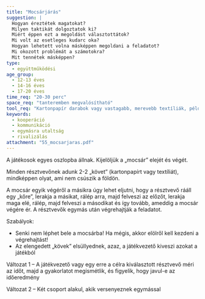 ```yaml
---
title: "Mocsárjárás"
suggestion: | 
  Hogyan éreztétek magatokat?
  Milyen taktikát dolgoztatok ki?
  Miért éppen ezt a megoldást választottátok?
  Mi volt az esetleges kudarc oka?
  Hogyan lehetett volna másképpen megoldani a feladatot?
  Mi okozott problémát a számotokra?
  Mit tennétek másképpen?
type:
  - együttműködési
age_group:
  - 12-13 éves
  - 14-16 éves
  - 17-20 éves
time_req: "20-30 perc"
space_req: "tanteremben megvalósítható"
tool_req: "Kartonpapír darabok vagy vastagabb, merevebb textíliák, például szőnyegpadló darab"
keywords: 
  - kooperáció
  - kommunikáció
  - egymásra utaltság
  - rivalizálás
attachment: "55_mocsarjaras.pdf"
---
```


A játékosok egyes oszlopba állnak. Kijelöljük a „mocsár” elejét és végét.

Minden résztvevőnek adunk 2-2 „követ” (kartonpapírt vagy textíliát), mindképpen olyat, ami nem csúszik a földön.

A mocsár egyik végéről a másikra úgy lehet eljutni, hogy a résztvevő rááll egy „kőre”, lerakja a másikat, rálép arra, majd felveszi az előzőt, lerakja maga elé, rálép, majd felveszi a másodikat és így tovább, ameddig a mocsár végére ér. A résztvevők egymás után végrehajtják a feladatot.

Szabályok:

* Senki nem léphet bele a mocsárba! Ha mégis, akkor elölről kell kezdeni a végrehajtást!
* Az elengedett „kövek” elsüllyednek, azaz, a játékvezető kiveszi azokat a játékból

Változat 1 – A játékvezető vagy egy erre a célra kiválasztott résztvevő méri az időt, majd a gyakorlatot megismétlik, és figyelik, hogy javul-e az időeredmény

Változat 2 – Két csoport alakul, akik versenyeznek egymással
  
  
